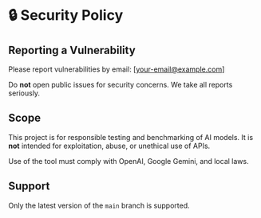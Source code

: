 # 🔒 Security Policy

## Reporting a Vulnerability

Please report vulnerabilities by email: [your-email@example.com]

Do **not** open public issues for security concerns. We take all reports seriously.

## Scope

This project is for responsible testing and benchmarking of AI models. It is **not** intended for exploitation, abuse, or unethical use of APIs.

Use of the tool must comply with OpenAI, Google Gemini, and local laws.

## Support

Only the latest version of the `main` branch is supported.

